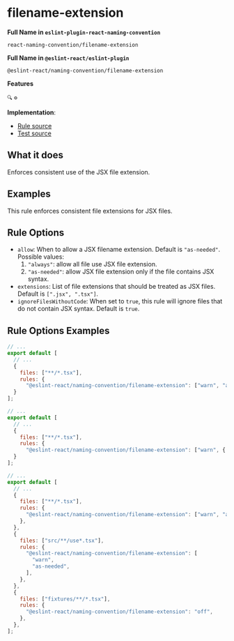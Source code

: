 # filename-extension

**Full Name in `eslint-plugin-react-naming-convention`**

```plain copy
react-naming-convention/filename-extension
```

**Full Name in `@eslint-react/eslint-plugin`**

```plain copy
@eslint-react/naming-convention/filename-extension
```

**Features**

`🔍` `⚙️`

**Implementation**:

- [Rule source](https://github.com/Rel1cx/eslint-react/tree/main/packages/plugins/eslint-plugin-react-naming-convention/src/rules/filename-extension.ts)
- [Test source](https://github.com/Rel1cx/eslint-react/tree/main/packages/plugins/eslint-plugin-react-naming-convention/src/rules/filename-extension.spec.ts)

## What it does

Enforces consistent use of the JSX file extension.

## Examples

This rule enforces consistent file extensions for JSX files.

## Rule Options

- `allow`: When to allow a JSX filename extension. Default is `"as-needed"`. Possible values:
  1. `"always"`: allow all file use JSX file extension.
  2. `"as-needed"`: allow JSX file extension only if the file contains JSX syntax.
- `extensions`: List of file extensions that should be treated as JSX files. Default is `[".jsx", ".tsx"]`.
- `ignoreFilesWithoutCode`: When set to `true`, this rule will ignore files that do not contain JSX syntax. Default is `true`.

## Rule Options Examples

```js filename="eslint.config.js"
// ...
export default [
  // ...
  {
    files: ["**/*.tsx"],
    rules: {
      "@eslint-react/naming-convention/filename-extension": ["warn", "as-needed"]
  }
];
```

```js filename="eslint.config.js"
// ...
export default [
  // ...
  {
    files: ["**/*.tsx"],
    rules: {
      "@eslint-react/naming-convention/filename-extension": ["warn", { "allow": "always" }]
  }
];
```

```js filename="eslint.config.js"
// ...
export default [
  // ...
  {
    files: ["**/*.tsx"],
    rules: {
      "@eslint-react/naming-convention/filename-extension": ["warn", "always"],
    },
  },
  {
    files: ["src/**/use*.tsx"],
    rules: {
      "@eslint-react/naming-convention/filename-extension": [
        "warn",
        "as-needed",
      ],
    },
  },
  {
    files: ["fixtures/**/*.tsx"],
    rules: {
      "@eslint-react/naming-convention/filename-extension": "off",
    },
  },
];
```
